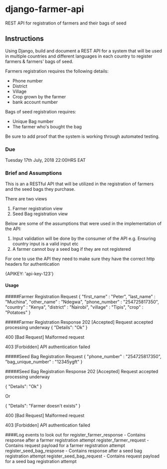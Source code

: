 # django-farmer-api

REST API for registration of farmers and their bags of seed


## Instructions

Using Django, build and document a REST API for a system that will be used in multiple countries and different languages in each country to  register farmers & farmers' bags of seed. 

Farmers registration requires the following details:
 - Phone number
 - District
 - Village 
 - Crop grown by the farmer 
 - bank account number 

Bags of seed registration requires:
 - Unique Bag number 
 - The farmer who's bought the bag 
 
 Be sure to add proof that the system is working through automated testing.  


### Due
Tuesday 17th July, 2018 22:00HRS EAT

### Brief and Assumptions
This is an a RESTful API that will be utilized in the registration of farmers and the seed bags they purchase.

There are two views
1. Farmer registration view
2. Seed Bag registration view

Below are some of the assumptions that were used in the implementation of the API:
1. Input validation will be done by the consumer of the API e.g. Ensuring country input is a valid input etc
2. A farmer cannot buy a seed bag if they are not registered

For one to use the API they need to make sure they have the correct http headers for authentication

{APIKEY: 'api-key-123'}

#### Usage
#####Farmer Registration Request
{
    "first_name" : "Peter",
    "last_name" : "Muchina",
    "other_name" : "Ndegwa",
    "phone_number" : "254725817350",
    "country" : "Kenya",
    "district" : "Nairobi",
    "village" : "Tipis",
    "crop" : "Potatoes"
}

#####Farmer Registration Response
202 [Accepted]  Request accepted processing underway
{
    "Details": "Ok"
}

400 [Bad Request] Malformed request

403 [Forbidden] API authentication failed

#####Seed Bag Registration Request
{
    "phone_number" : "254725817350",
    "bag_unique_number" : "12345ygft"
}

#####Seed Bag Registration Response
202 [Accepted]  Request accepted processing underway

{
    "Details": "Ok"
}

Or

{
    "Details": "Farmer doesn't exists"
}

400 [Bad Request] Malformed request

403 [Forbidden] API authentication failed


####Log events to look out for
register_farmer_response - Contains response after a farmer registration attempt
register_farmer_request - Contains request payload for a farmer registration attempt
register_seed_bag_response - Contains response after a seed bag registration attempt
register_seed_bag_request - Contains request payload for a seed bag registration attempt

